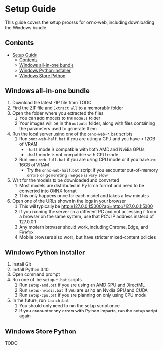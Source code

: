 # Setup Guide

This guide covers the setup process for onnx-web, including downloading the Windows bundle.

## Contents

- [Setup Guide](#setup-guide)
  - [Contents](#contents)
  - [Windows all-in-one bundle](#windows-all-in-one-bundle)
  - [Windows Python installer](#windows-python-installer)
  - [Windows Store Python](#windows-store-python)

## Windows all-in-one bundle

1. Download the latest ZIP file from TODO
2. Find the ZIP file and `Extract All` to a memorable folder
3. Open the folder where you extracted the files
   1. You can add models to the `models` folder
   2. Your images will be in the `outputs` folder, along with files containing the parameters used to generate them
4. Run the local server using one of the `onnx-web-*.bat` scripts
   1. Run `onnx-web-half.bat` if you are using a GPU and you have < 12GB of VRAM
      - `-half` mode is compatible with both AMD and Nvidia GPUs
      - `-half` mode is not compatible with CPU mode
   2. Run `onnx-web-full.bat` if you are using CPU mode or if you have >= 16GB of VRAM
      - Try the `onnx-web-half.bat` script if you encounter out-of-memory errors or generating images is very slow
5. Wait for the models to be downloaded and converted
   1. Most models are distributed in PyTorch format and need to be converted into ONNX format
   2. This only happens once for each model and takes a few minutes
6. Open one of the URLs shown in the logs in your browser
   1. This will typically be http://127.0.0.1:5000?api=http://127.0.0.1:5000
   2. If you running the server on a different PC and not accessing it from a browser on the same system, use that PC's
      IP address instead of 127.0.0.1
   3. Any modern browser should work, including Chrome, Edge, and Firefox
   4. Mobile browsers also work, but have stricter mixed-content policies

## Windows Python installer

1. Install Git
2. Install Python 3.10
3. Open command prompt
4. Run one of the `setup-*.bat` scripts
   1. Run `setup-amd.bat` if you are using an AMD GPU and DirectML
   2. Run `setup-nvidia.bat` if you are using an Nvidia GPU and CUDA
   3. Run `setup-cpu.bat` if you are planning on only using CPU mode
5. In the future, run `launch.bat`
   1. You should only need to run the setup script once
   2. If you encounter any errors with Python imports, run the setup script again

## Windows Store Python

TODO
